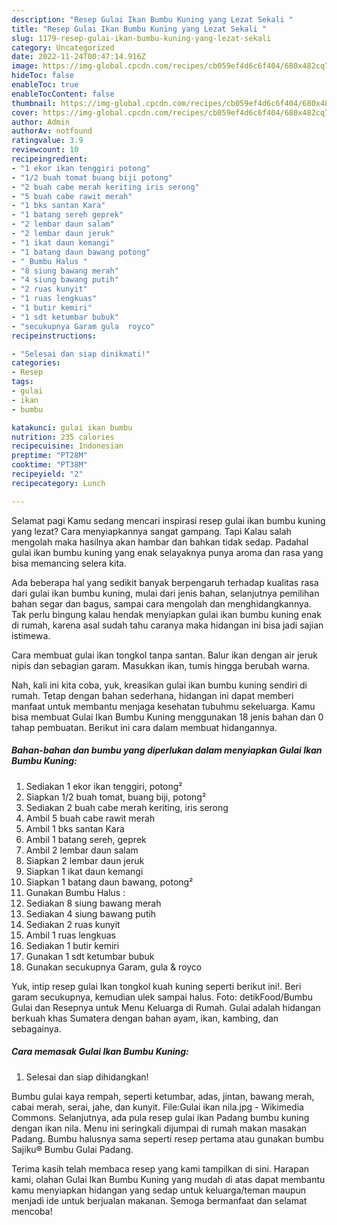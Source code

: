 ```yaml
---
description: "Resep Gulai Ikan Bumbu Kuning yang Lezat Sekali "
title: "Resep Gulai Ikan Bumbu Kuning yang Lezat Sekali "
slug: 1179-resep-gulai-ikan-bumbu-kuning-yang-lezat-sekali
category: Uncategorized
date: 2022-11-24T00:47:14.916Z
image: https://img-global.cpcdn.com/recipes/cb059ef4d6c6f404/680x482cq70/gulai-ikan-bumbu-kuning-foto-resep-utama.jpg
hideToc: false
enableToc: true
enableTocContent: false
thumbnail: https://img-global.cpcdn.com/recipes/cb059ef4d6c6f404/680x482cq70/gulai-ikan-bumbu-kuning-foto-resep-utama.jpg
cover: https://img-global.cpcdn.com/recipes/cb059ef4d6c6f404/680x482cq70/gulai-ikan-bumbu-kuning-foto-resep-utama.jpg
author: Admin
authorAv: notfound
ratingvalue: 3.9
reviewcount: 10
recipeingredient:
- "1 ekor ikan tenggiri potong"
- "1/2 buah tomat buang biji potong"
- "2 buah cabe merah keriting iris serong"
- "5 buah cabe rawit merah"
- "1 bks santan Kara"
- "1 batang sereh geprek"
- "2 lembar daun salam"
- "2 lembar daun jeruk"
- "1 ikat daun kemangi"
- "1 batang daun bawang potong"
- " Bumbu Halus "
- "8 siung bawang merah"
- "4 siung bawang putih"
- "2 ruas kunyit"
- "1 ruas lengkuas"
- "1 butir kemiri"
- "1 sdt ketumbar bubuk"
- "secukupnya Garam gula  royco"
recipeinstructions:

- "Selesai dan siap dinikmati!"
categories:
- Resep
tags:
- gulai
- ikan
- bumbu

katakunci: gulai ikan bumbu 
nutrition: 235 calories
recipecuisine: Indonesian
preptime: "PT28M"
cooktime: "PT38M"
recipeyield: "2"
recipecategory: Lunch

---
```



Selamat pagi Kamu sedang mencari inspirasi resep gulai ikan bumbu kuning yang lezat? Cara menyiapkannya sangat gampang. Tapi Kalau salah mengolah maka hasilnya akan hambar dan bahkan tidak sedap. Padahal gulai ikan bumbu kuning yang enak selayaknya punya aroma dan rasa yang bisa memancing selera kita.


Ada beberapa hal yang sedikit banyak berpengaruh terhadap kualitas rasa dari gulai ikan bumbu kuning, mulai dari jenis bahan, selanjutnya pemilihan bahan segar dan bagus, sampai cara mengolah dan menghidangkannya. Tak perlu bingung kalau hendak menyiapkan gulai ikan bumbu kuning enak di rumah, karena asal sudah tahu caranya maka hidangan ini bisa jadi sajian istimewa.

Cara membuat gulai ikan tongkol tanpa santan. Balur ikan dengan air jeruk nipis dan sebagian garam. Masukkan ikan, tumis hingga berubah warna.


Nah, kali ini kita coba, yuk, kreasikan gulai ikan bumbu kuning sendiri di rumah. Tetap dengan bahan sederhana, hidangan ini dapat memberi manfaat untuk membantu menjaga kesehatan tubuhmu sekeluarga. Kamu bisa membuat Gulai Ikan Bumbu Kuning menggunakan 18 jenis bahan dan 0 tahap pembuatan. Berikut ini cara dalam membuat hidangannya.

<!--inarticleads1-->

##### Bahan-bahan dan bumbu yang diperlukan dalam menyiapkan Gulai Ikan Bumbu Kuning:

1. Sediakan 1 ekor ikan tenggiri, potong²
1. Siapkan 1/2 buah tomat, buang biji, potong²
1. Sediakan 2 buah cabe merah keriting, iris serong
1. Ambil 5 buah cabe rawit merah
1. Ambil 1 bks santan Kara
1. Ambil 1 batang sereh, geprek
1. Ambil 2 lembar daun salam
1. Siapkan 2 lembar daun jeruk
1. Siapkan 1 ikat daun kemangi
1. Siapkan 1 batang daun bawang, potong²
1. Gunakan  Bumbu Halus :
1. Sediakan 8 siung bawang merah
1. Sediakan 4 siung bawang putih
1. Sediakan 2 ruas kunyit
1. Ambil 1 ruas lengkuas
1. Sediakan 1 butir kemiri
1. Gunakan 1 sdt ketumbar bubuk
1. Gunakan secukupnya Garam, gula &amp; royco


Yuk, intip resep gulai Ikan tongkol kuah kuning seperti berikut ini!. Beri garam secukupnya, kemudian ulek sampai halus. Foto: detikFood/Bumbu Gulai dan Resepnya untuk Menu Keluarga di Rumah. Gulai adalah hidangan berkuah khas Sumatera dengan bahan ayam, ikan, kambing, dan sebagainya. 

<!--inarticleads2-->

##### Cara memasak Gulai Ikan Bumbu Kuning:


1. Selesai dan siap dihidangkan!

Bumbu gulai kaya rempah, seperti ketumbar, adas, jintan, bawang merah, cabai merah, serai, jahe, dan kunyit. File:Gulai ikan nila.jpg - Wikimedia Commons. Selanjutnya, ada pula resep gulai ikan Padang bumbu kuning dengan ikan nila. Menu ini seringkali dijumpai di rumah makan masakan Padang. Bumbu halusnya sama seperti resep pertama atau gunakan bumbu Sajiku® Bumbu Gulai Padang. 

Terima kasih telah membaca resep yang kami tampilkan di sini. Harapan kami, olahan Gulai Ikan Bumbu Kuning yang mudah di atas dapat membantu kamu menyiapkan hidangan yang sedap untuk keluarga/teman maupun menjadi ide untuk berjualan makanan. Semoga bermanfaat dan selamat mencoba!
